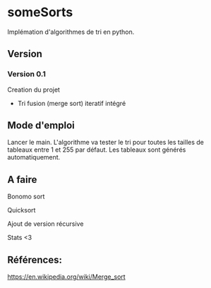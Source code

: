 # someSorts
Implémation d'algorithmes de tri en python.

## Version

### Version 0.1

Creation du projet
* Tri fusion (merge sort) iteratif intégré

## Mode d'emploi

Lancer le main. L'algorithme va tester le tri pour toutes les tailles de tableaux entre 1 et 255 par défaut. Les tableaux sont générés automatiquement.

## A faire

Bonomo sort

Quicksort

Ajout de version récursive

Stats <3

## Références:

https://en.wikipedia.org/wiki/Merge_sort
